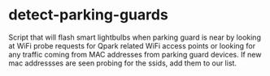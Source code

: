 # detect-parking-guards

Script that will flash smart lightbulbs when parking guard is near by looking at WiFi probe requests for Qpark related WiFi access points or looking for any traffic coming from MAC addresses from parking guard devices. If new mac addressses are seen probing for the ssids, add them to our list.

